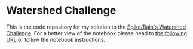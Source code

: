 # Watershed Challenge

This is the code repository for my solution to the [Spike/Bain's Watershed Challenge](https://github.com/SpikeLab-CL/challenge_watershed). For a better view of the notebook please head to [the following URL](http://nbviewer.org/github/heriosousa/watershed-challenge/blob/main/Watershed_Challenge.ipynb) or follow the notebook instructions.
